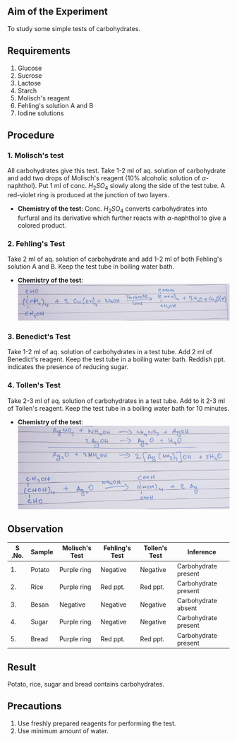 ## Aim of the Experiment 
To study some simple tests of carbohydrates. 

## Requirements 
1. Glucose 
2. Sucrose 
3. Lactose 
4. Starch 
5. Molisch's reagent 
6. Fehling's solution A and B
7. Iodine solutions 

## Procedure 
### 1. Molisch's test 
All carbohydrates give this test. Take 1-2 ml of aq. solution of carbohydrate and add two drops of Molisch's reagent (10% alcoholic solution of $\alpha$-naphthol). Put 1 ml of conc. $H_2SO_4$ slowly along the side of the test tube. A red-violet ring is produced at the junction of two layers. 
- **Chemistry of the test**: Conc. $H_2SO_4$ converts carbohydrates into furfural and its derivative which further reacts with $\alpha$-naphthol to give a colored product. 

### 2. Fehling's Test 
Take 2 ml of aq. solution of carbohydrate and add 1-2 ml of both Fehling's solution A and B. Keep the test tube in boiling water bath. 
- **Chemistry of the test**: 
![img](./img/16-fehlings-test.png)

### 3. Benedict's Test 
Take 1-2 ml of aq. solution of carbohydrates in a test tube. Add 2 ml of Benedict's reagent. Keep the test tube in a boiling water bath. Reddish ppt. indicates the presence of reducing sugar. 

### 4. Tollen's Test 
Take 2-3 ml of aq. solution of carbohydrates in a test tube. Add to it 2-3 ml of Tollen's reagent. Keep the test tube in a boiling water bath for 10 minutes.
- **Chemistry of the test**: 
![img](./img/16-tollens-test.png)

## Observation 
| S .No. | Sample | Molisch's Test | Fehling's Test | Tollen's Test | Inference | 
|-|-|-|-|-|-|
| 1. | Potato | Purple ring | Negative | Negative | Carbohydrate present | 
| 2. | Rice | Purple ring | Red ppt. | Red ppt. | Carbohydrate present | 
| 3. | Besan | Negative | Negative | Negative | Carbohydrate absent | 
| 4. | Sugar | Purple ring | Negative | Negative| Carbohydrate present | 
| 5. | Bread | Purple ring | Red ppt. | Red ppt. | Carbohydrate present | 

## Result 
Potato, rice, sugar and bread contains carbohydrates. 

## Precautions 
1. Use freshly prepared reagents for performing the test.
2. Use minimum amount of water. 